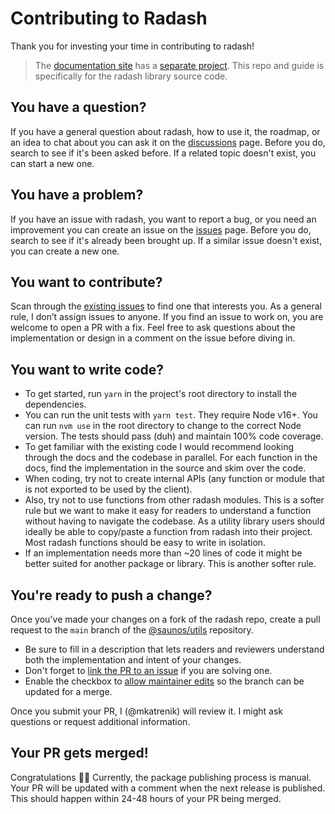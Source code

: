 # Contributing to Radash

Thank you for investing your time in contributing to radash!

> The [documentation site](https://radash-docs.vercel.app) has a [separate project](https://github.com/rayepps/radash-docs). This repo and guide is specifically for the radash library source code.

## You have a question?

If you have a general question about radash, how to use it, the roadmap, or an idea to chat about you can ask it on the [discussions](https://github.com/rayepps/radash/discussions) page. Before you do, search to see if it's been asked before. If a related topic doesn't exist, you can start a new one.

## You have a problem?

If you have an issue with radash, you want to report a bug, or you need an improvement you can create an issue on the [issues](https://github.com/rayepps/radash/issues) page. Before you do, search to see if it's already been brought up. If a similar issue doesn't exist, you can create a new one.

## You want to contribute?

Scan through the [existing issues](https://github.com/rayepps/radash/issues) to find one that interests you. As a general rule, I don’t assign issues to anyone. If you find an issue to work on, you are welcome to open a PR with a fix. Feel free to ask questions about the implementation or design in a comment on the issue before diving in.

## You want to write code?

- To get started, run `yarn` in the project's root directory to install the dependencies.
- You can run the unit tests with `yarn test`. They require Node v16+. You can run `nvm use` in the root directory to change to the correct Node version. The tests should pass (duh) and maintain 100% code coverage.
- To get familiar with the existing code I would recommend looking through the docs and the codebase in parallel. For each function in the docs, find the implementation in the source and skim over the code.
- When coding, try not to create internal APIs (any function or module that is not exported to be used by the client). 
- Also, try not to use functions from other radash modules. This is a softer rule but we want to make it easy for readers to understand a function without having to navigate the codebase. As a utility library users should ideally be able to copy/paste a function from radash into their project. Most radash functions should be easy to write in isolation.
- If an implementation needs more than ~20 lines of code it might be better suited for another package or library. This is another softer rule.

## You're ready to push a change?

Once you've made your changes on a fork of the radash repo, create a pull request to the `main` branch of the [@saunos/utils](https://github.com/saunos/utils) repository.
- Be sure to fill in a description that lets readers and reviewers understand both the implementation and intent of your changes.
- Don't forget to [link the PR to an issue](https://docs.github.com/en/issues/tracking-your-work-with-issues/linking-a-pull-request-to-an-issue) if you are solving one.
- Enable the checkbox to [allow maintainer edits](https://docs.github.com/en/github/collaborating-with-issues-and-pull-requests/allowing-changes-to-a-pull-request-branch-created-from-a-fork) so the branch can be updated for a merge.

Once you submit your PR, I (@mkatrenik) will review it. I might ask questions or request additional information.

## Your PR gets merged!

Congratulations :tada::tada: Currently, the package publishing process is manual. Your PR will be updated with a comment when the next release is published. This should happen within 24-48 hours of your PR being merged.
